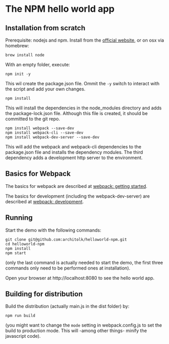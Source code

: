 # The NPM hello world app

## Installation from scratch
Prerequisite: nodejs and npm. Install from the [official website](https://nodejs.org/en/download/), or on osx via homebrew:

```
brew install node
```

With an empty folder, execute:

```
npm init -y
```

This wil create the package.json file. Ommit the `-y` switch to interact with the script and add your own changes.

```
npm install
```

This will install the dependencies in the node_modules directory and adds the package-lock.json file. Although this file is created, it should be committed to the git repo.

```
npm install webpack --save-dev
npm install webpack-cli --save-dev
npm install webpack-dev-server --save-dev
```

This will add the webpack and webpack-cli dependencies to the package.json file and installs the dependency modules. The third dependency adds a development http server to the environment.

## Basics for Webpack

The basics for webpack are described at [webpack: getting started](https://webpack.js.org/guides/getting-started).

The basics for development (including the webpack-dev-server) are described at [webpack: development](https://webpack.js.org/guides/development).

## Running

Start the demo with the following commands:

```
git clone git@github.com:architolk/helloworld-npm.git
cd helloworld-npm
npm install
npm start
```

(only the last command is actually needed to start the demo, the first three commands only need to be performed ones at installation).

Open your browser at http://localhost:8080 to see the hello world app.

## Building for distribution

Build the distribution (actually main.js in the dist folder) by:

```
npm run build
```

(you might want to change the `mode` setting in webpack.config.js to set the build to production mode. This will -among other things- minify the javascript code).
